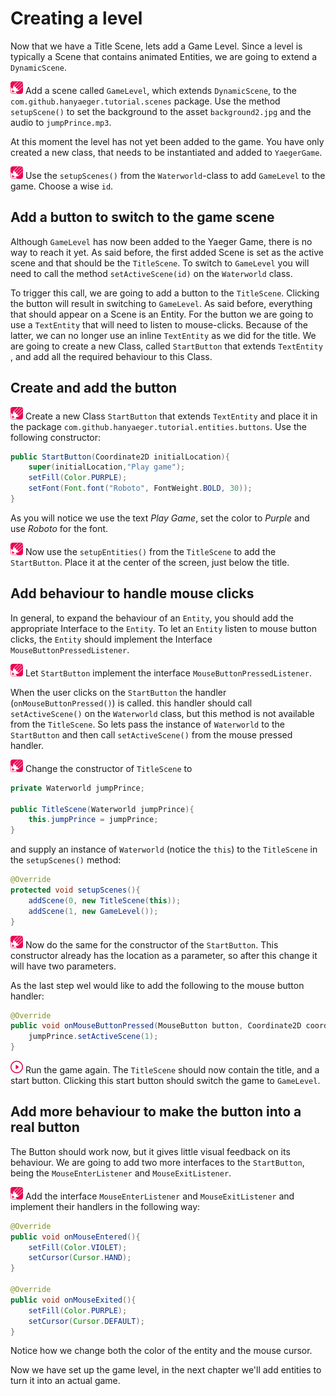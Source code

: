 # Creating a level

Now that we have a Title Scene, lets add a Game Level. Since a level is
typically a Scene that contains animated Entities, we are going to extend a
`DynamicScene`.

![Edit](images/edit.png) Add a scene called `GameLevel`, which extends
`DynamicScene`, to the `com.github.hanyaeger.tutorial.scenes`
package. Use the method `setupScene()` to set the background to the
asset `background2.jpg` and the audio to `jumpPrince.mp3`.

At this moment the level has not yet been added to the game. You have only
created a new class, that needs to be instantiated and added to
`YaegerGame`.

![Edit](images/edit.png) Use the `setupScenes()` from the `Waterworld`-class to
add `GameLevel` to the game. Choose a wise `id`.

## Add a button to switch to the game scene

Although `GameLevel` has now been added to the Yaeger Game, there is no way to
reach it yet. As said before, the first added Scene is set as the active scene
and that should be the `TitleScene`. To switch to `GameLevel`
you will need to call the method `setActiveScene(id)` on the `Waterworld` class.

To trigger this call, we are going to add a button to the `TitleScene`. Clicking
the button will result in switching to
`GameLevel`. As said before, everything that should appear on a Scene is an
Entity. For the button we are going to use a `TextEntity` that will need to
listen to mouse-clicks. Because of the latter, we can no longer use an inline
`TextEntity` as we did for the title. We are going to create a new Class,
called `StartButton` that extends `TextEntity`
, and add all the required behaviour to this Class.

## Create and add the button

![Edit](images/edit.png) Create a new Class `StartButton` that
extends `TextEntity` and place it in the package
`com.github.hanyaeger.tutorial.entities.buttons`. Use the following constructor:

```java
public StartButton(Coordinate2D initialLocation){
    super(initialLocation,"Play game");
    setFill(Color.PURPLE);
    setFont(Font.font("Roboto", FontWeight.BOLD, 30));
}
```

As you will notice we use the text *Play Game*, set the color to *Purple* and
use *Roboto* for the font.

![Edit](images/edit.png) Now use the `setupEntities()` from the `TitleScene` to
add the `StartButton`. Place it at the center of the screen, just below the
title.

## Add behaviour to handle mouse clicks

In general, to expand the behaviour of an `Entity`, you should add the
appropriate Interface to the `Entity`. To let an `Entity` listen to mouse button
clicks, the `Entity` should implement the Interface
`MouseButtonPressedListener`.

![Edit](images/edit.png) Let `StartButton` implement the interface
`MouseButtonPressedListener`.

When the user clicks on the `StartButton` the handler (`onMouseButtonPressed()`)
is called. this handler should call `setActiveScene()` on the `Waterworld`
class, but this method is not available from the `TitleScene`. So lets pass the
instance of `Waterworld` to the `StartButton` and then call
`setActiveScene()` from the mouse pressed handler.

![Edit](images/edit.png) Change the constructor of `TitleScene` to

```java
private Waterworld jumpPrince;

public TitleScene(Waterworld jumpPrince){
    this.jumpPrince = jumpPrince;
}
```

and supply an instance of `Waterworld` (notice the `this`) to the `TitleScene`
in the `setupScenes()` method:

```java
@Override
protected void setupScenes(){
    addScene(0, new TitleScene(this));
    addScene(1, new GameLevel());
}
```

![Edit](images/edit.png) Now do the same for the constructor of
the `StartButton`. This constructor already has the location as a parameter, so
after this change it will have two parameters.

As the last step wel would like to add the following to the mouse button
handler:

```java
@Override
public void onMouseButtonPressed(MouseButton button, Coordinate2D coordinate2D){
    jumpPrince.setActiveScene(1);
}
```

![Run](images/play.png) Run the game again. The `TitleScene` should now contain
the title, and a start button. Clicking this start button should switch the game
to `GameLevel`.

## Add more behaviour to make the button into a real button

The Button should work now, but it gives little visual feedback on its
behaviour. We are going to add two more interfaces to the `StartButton`, being
the `MouseEnterListener` and `MouseExitListener`.

![Edit](images/edit.png) Add the interface `MouseEnterListener`
and `MouseExitListener` and implement their handlers in the following way:

```java
@Override
public void onMouseEntered(){
    setFill(Color.VIOLET);
    setCursor(Cursor.HAND);
}

@Override
public void onMouseExited(){
    setFill(Color.PURPLE);
    setCursor(Cursor.DEFAULT);
}
```

Notice how we change both the color of the entity and the mouse cursor.

Now we have set up the game level, in the next chapter we'll add entities to
turn it into an actual game.

